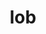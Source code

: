 ---
category: 3-letters
denotation: null
name: lob
reference_link: https://www.etymonline.com/word/lob
root_language: null
root_name: null
title: lob
type: free
word_sums:
- respelling: lob
  sum: 'Lob + '
---